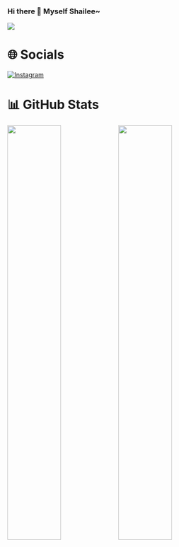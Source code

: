 ### Hi there 👋 Myself Shailee~

[![](https://visitcount.itsvg.in/api?id=xoxosallyyy&icon=0&color=0)](https://visitcount.itsvg.in)

# 🌐 Socials
[![Instagram](https://img.shields.io/badge/Instagram-%23E4405F.svg?logo=Instagram&logoColor=maroon)](https://instagram.com/xoxo._.sallyyyyy) 

# 📊 GitHub Stats
[<img src="https://github-readme-stats.vercel.app/api?username=xoxosallyyy&icon&count_private=true&show_icons=true&theme=chartreuse-dark&custom_title=Shailee%27s+Github+Stats:-&include_all_commits=true&hide_border=true&bg_color=000000" width="49%">](https://github.com/xoxosallyyy)  [<img src="https://github-readme-streak-stats.herokuapp.com/?user=xoxosallyyy&theme=chartreuse-dark&hide_border=True&bg_color=000000" width="49%">](https://github.com/xoxosallyyy)
